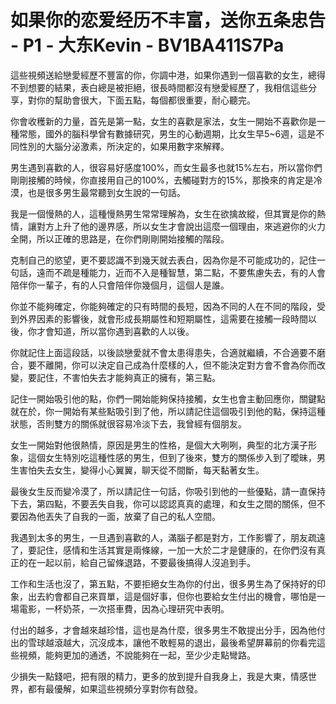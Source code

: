 # 如果你的恋爱经历不丰富，送你五条忠告 - P1 - 大东Kevin - BV1BA411S7Pa

這些視頻送給戀愛經歷不豐富的你，你調中港，如果你遇到一個喜歡的女生，總得不到想要的結果，表白總是被拒絕，很長時間都沒有戀愛經歷了，我相信這些分享，對你的幫助會很大，下面五點，每個都很重要，耐心聽完。

你會收穫新的力量，首先是第一點，女生的喜歡是家法，女生一開始不喜歡你是一種常態，國外的腦科學曾有數據研究，男生的心動週期，比女生早5~6週，這是不同性別的大腦分泌激素，所決定的，如果用數字來解釋。

男生遇到喜歡的人，很容易好感度100%，而女生最多也就15%左右，所以當你們剛剛接觸的時候，你直接用自己的100%，去觸碰對方的15%，那換來的肯定是冷漠，也是很多男生最常聽到女生說的一句話。

我是一個慢熱的人，這種慢熱男生常常理解為，女生在欲擒故縱，但其實是你的熱情，讓對方上升了他的邊界感，所以女生才會說出這麼一個理由，來逃避你的火力全開，所以正確的思路是，在你們剛剛開始接觸的階段。

克制自己的慾望，更不要認識不到幾天就去表白，因為你是不可能成功的，記住一句話，遠而不疏是種能力，近而不入是種智慧，第二點，不要焦慮失去，有的人會陪伴你一輩子，有的人只會陪伴你幾個月，這個人是誰。

你並不能夠確定，你能夠確定的只有時間的長短，因為不同的人在不同的階段，受到外界因素的影響後，就會形成長期屬性和短期屬性，這需要在接觸一段時間以後，你才會知道，所以當你遇到喜歡的人以後。

你就記住上面這段話，以後談戀愛就不會太患得患失，合適就繼續，不合適要不磨合，要不離開，你可以決定自己成為什麼樣的人，但不能決定對方會不會為你而改變，要記住，不害怕失去才能夠真正的擁有，第三點。

記住一開始吸引他的點，你們一開始能夠保持接觸，女生也會主動回應你，關鍵點就在於，你一開始有某些點吸引到了他，所以請記住這個吸引到他的點，保持這種狀態，否則雙方的關係就很容易冷淡下去，我曾經有個朋友。

女生一開始對他很熱情，原因是男生的性格，是個大大咧咧，典型的北方漢子形象，這個女生特別吃這種性感的男生，但到了後來，雙方的關係步入到了曖昧，男生害怕失去女生，變得小心翼翼，聊天從不間斷，每天黏著女生。

最後女生反而變冷漠了，所以請記住一句話，你吸引到他的一些優點，請一直保持下去，第四點，不要丟失自我，你可以認認真真的處理，和女生之間的關係，但不要因為他丟失了自我的一面，放棄了自己的私人空間。

我遇到太多的男生，一旦遇到喜歡的人，滿腦子都是對方，工作影響了，朋友疏遠了，要記住，感情和生活其實是兩條線，一加一大於二才是健康的，在你們沒有真正的在一起以前，給自己留條退路，不要最後搞得人沒追到手。

工作和生活也沒了，第五點，不要拒絕女生為你的付出，很多男生為了保持好的印象，出去約會都自己來買單，這是個好事，但你也要給女生付出的機會，哪怕是一場電影，一杯奶茶，一次搭車費，因為心理研究中表明。

付出的越多，才會越來越珍惜，這也是為什麼，很多男生不敢提出分手，因為他付出的雪球越滾越大，沉沒成本，讓他不敢輕易的退出，最後希望屏幕前的你看完這些視頻，能夠更加的通透，不說能夠在一起，至少少走點彎路。

少損失一點錢吧，把有限的精力，更多的放到提升自我身上，我是大東，情感世界，都有最優解，如果這些視頻分享對你有啟發。